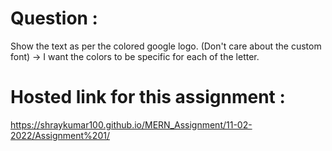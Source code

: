 # Question :
Show the text as per the colored google logo. (Don't care about the custom font) -> I want the colors to be specific for each of the letter.
# Hosted link for this assignment :
https://shraykumar100.github.io/MERN_Assignment/11-02-2022/Assignment%201/